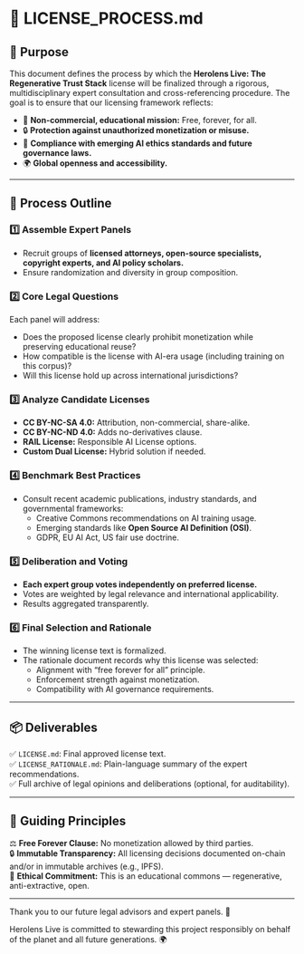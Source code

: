 # 📜 LICENSE_PROCESS.md

## 🎯 Purpose

This document defines the process by which the **Herolens Live: The Regenerative Trust Stack** license will be finalized through a rigorous, multidisciplinary expert consultation and cross-referencing procedure. The goal is to ensure that our licensing framework reflects:

- 🌱 **Non-commercial, educational mission:** Free, forever, for all.
- 🔒 **Protection against unauthorized monetization or misuse.**
- 🤖 **Compliance with emerging AI ethics standards and future governance laws.**
- 🌍 **Global openness and accessibility.**

---

## 📖 Process Outline

### 1️⃣ Assemble Expert Panels
- Recruit groups of **licensed attorneys, open-source specialists, copyright experts, and AI policy scholars.**
- Ensure randomization and diversity in group composition.

### 2️⃣ Core Legal Questions
Each panel will address:
- Does the proposed license clearly prohibit monetization while preserving educational reuse?  
- How compatible is the license with AI-era usage (including training on this corpus)?  
- Will this license hold up across international jurisdictions?

### 3️⃣ Analyze Candidate Licenses
- **CC BY-NC-SA 4.0:** Attribution, non-commercial, share-alike.
- **CC BY-NC-ND 4.0:** Adds no-derivatives clause.
- **RAIL License:** Responsible AI License options.
- **Custom Dual License:** Hybrid solution if needed.

### 4️⃣ Benchmark Best Practices
- Consult recent academic publications, industry standards, and governmental frameworks:
  - Creative Commons recommendations on AI training usage.
  - Emerging standards like **Open Source AI Definition (OSI)**.
  - GDPR, EU AI Act, US fair use doctrine.

### 5️⃣ Deliberation and Voting
- **Each expert group votes independently on preferred license.**
- Votes are weighted by legal relevance and international applicability.
- Results aggregated transparently.

### 6️⃣ Final Selection and Rationale
- The winning license text is formalized.
- The rationale document records why this license was selected:
  - Alignment with “free forever for all” principle.
  - Enforcement strength against monetization.
  - Compatibility with AI governance requirements.

---

## 📦 Deliverables

✅ `LICENSE.md`: Final approved license text.  
✅ `LICENSE_RATIONALE.md`: Plain-language summary of the expert recommendations.  
✅ Full archive of legal opinions and deliberations (optional, for auditability).

---

## 🌿 Guiding Principles

⚖️ **Free Forever Clause:** No monetization allowed by third parties.  
🔒 **Immutable Transparency:** All licensing decisions documented on-chain and/or in immutable archives (e.g., IPFS).  
🌱 **Ethical Commitment:** This is an educational commons — regenerative, anti-extractive, open.

---

Thank you to our future legal advisors and expert panels. 📝

Herolens Live is committed to stewarding this project responsibly on behalf of the planet and all future generations. 🌍

